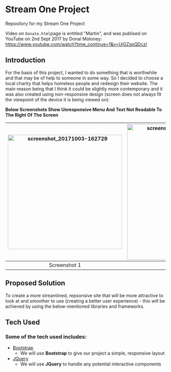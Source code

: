 # Stream One Project

Repository for my Stream One Project

Video on `Donate.html`page is entitled "Martin", and was publised on YouTube on 2nd Sept 2017 by Donal Moloney:
https://www.youtube.com/watch?time_continue=1&v=UjGZspQDczI

## Introduction

For the basis of this project, I wanted to do something that is worthwhile and that may be of help to someone in some way.  So I decided to choose a local charity that helps homeless people and redesign their website.  The main reason being that I think it could be slightly more contemporary and it was also created using non-responsive design (screen does not always fit the viewpoint of the device it is being viewed on):

**Below Screenshots Show Unresponsive Menu And Text Not Readable To The Right Of The Screen**

| <img width="359" alt="screenshot_20171003-162729" src="https://user-images.githubusercontent.com/28737216/31134467-16b8b30a-a85a-11e7-9108-6eb507915723.png"> | <img width="359" height="425" alt="screenshot_20171003-162745" src="https://user-images.githubusercontent.com/28737216/31134607-7b82b4c0-a85a-11e7-8143-0518fd77b915.png">
|:---:|:---:|
| Screenshot 1 | Screenshot 2 |

## Proposed Solution

To create a more streamlined, repsonsive site that will be more attractive to look at and smoother to use (creating a better user experience) - this will be achieved by using the below-mentioned libraries and frameworks.

## Tech Used

### Some of the tech used includes:
- [Bootstrap](http://getbootstrap.com/)
    - We will use **Bootstrap** to give our project a simple, responsive layout
- [JQuery](https://jquery.com/)
    - We will use **JQuery** to handle any potential interactive components
